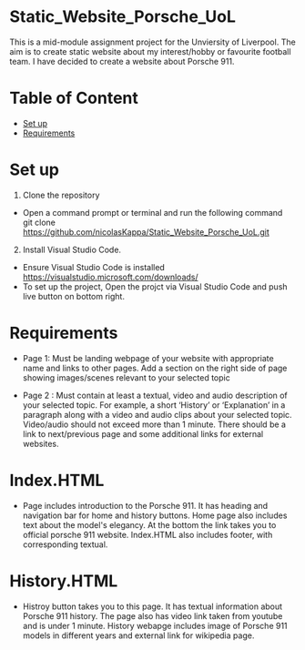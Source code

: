 # Static_Website_Porsche_UoL
This is a mid-module assignment project for the Unviersity of Liverpool. The aim is to create static website about my interest/hobby or favourite football team. I have decided to create a website about Porsche 911. 

# Table of Content
- [Set up](#Set-up)
- [Requirements](#requirements)




# Set up

1. Clone the repository
- Open a command prompt or terminal and run the following command\
git clone https://github.com/nicolasKappa/Static_Website_Porsche_UoL.git

2. Install Visual Studio Code.
- Ensure Visual Studio Code is installed https://visualstudio.microsoft.com/downloads/
- To set up the project, Open the projct via Visual Studio Code and push live button on bottom right. 


# Requirements
 * Page 1: Must be landing webpage of your website with appropriate name and links to other pages. Add a section on the right side of page showing images/scenes relevant to your selected topic

* Page 2 : Must contain at least a textual, video and audio description of your selected topic. For example, a short ‘History’ or ‘Explanation’ in a paragraph along with a video and audio clips about your selected topic. Video/audio should not exceed more than 1 minute. There should be a link to next/previous page and some additional links for external websites.

# Index.HTML
* Page includes introduction to the Porsche 911. It has heading and navigation bar for home and history buttons. Home page also includes text about the model's elegancy. At the bottom the link takes you to official porsche 911 website. Index.HTML also includes footer, with corresponding textual.

 # History.HTML
 * Histroy button takes you to this page. It has textual information about Porsche 911 history. The page also has video link taken from youtube and is under 1 minute. History webapge includes image of Porsche 911 models in different years and external link for wikipedia page. 

